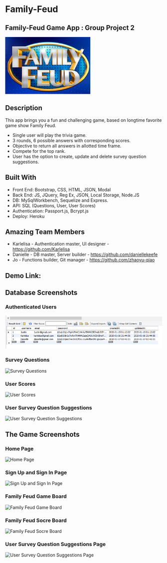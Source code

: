 # Family-Feud
## Family-Feud Game App : Group Project 2

![Family Feud home page screenshot](/images-ReadMe/small-family-fued-cover.png) 

## Description
This app brings you a fun and challenging game, based on longtime favorite game show Family Feud. 
* Single user will play the trivia game. 
* 3 rounds, 6 possible answers with corresponding scores. 
* Objective to return all answers in allotted time frame.
* Compete for the top rank.  
* User has the option to create, update and delete survey question suggestions.


## Built With
* Front End: Bootstrap, CSS, HTML, JSON, Modal
* Back End: JS, JQuery, Reg Ex, JSON, Local Storage, Node.JS
* DB: MySqlWorkbench, Sequelize and Express. 
* API: SQL (Questions, User, User Scores)
* Authentication: Passport.js, Bcrypt.js
* Deploy: Heroku

## Amazing Team Members
* Karlelisa -  Authentication master, UI designer -  https://github.com/Karlelisa
* Danielle  -  DB master, Server builder - https://github.com/daniellekeefe
* Jo  -  Functions builder, Git manager - https://github.com/zhaoyu-qiao

## Demo Link:


## Database Screenshots

### Authenticated Users 
![Authenticated Users](/images-ReadMe/authenticated-users-db.png) 


### Survey Questions
![Survey Questions](/images-ReadMe/)      


### User Scores
![User Scores](/images-ReadMe/) 


### User Survey Question Suggestions
![User Survey Question Suggestions](/images-ReadMe/) 


## The Game Screenshots

### Home Page
![Home Page](/images-ReadMe/) 


### Sign Up and Sign In Page
![Sign Up and Sign In Page](/images-ReadMe/) 


### Family Feud Game Board
![Family Feud Game Board](/images-ReadMe/) 


### Family Feud Socre Board
![Family Feud Socre Board](/images-ReadMe/) 


### User Survey Question Suggestions Page
![User Survey Question Suggestions Page](/images-ReadMe/) 
